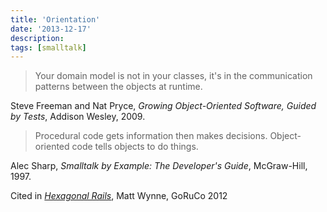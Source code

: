 ```yaml
---
title: 'Orientation'
date: '2013-12-17'
description:
tags: [smalltalk]
---
```


> Your domain model is not in your classes, it's in the communication patterns between the objects at runtime.

Steve Freeman and Nat Pryce, _Growing Object-Oriented Software, Guided by Tests_, Addison Wesley, 2009.

> Procedural code gets information then makes decisions.  Object-oriented code tells objects to do things.

Alec Sharp, _Smalltalk by Example: The Developer's Guide_, McGraw-Hill, 1997.

Cited in [_Hexagonal Rails_](https://www.youtube.com/watch?v=CGN4RFkhH2M), Matt Wynne, GoRuCo 2012
